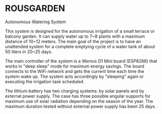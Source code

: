 # ROUSGARDEN
Autonomous Watering System

This system is designed for the autonomous irrigation of a small terrace or balcony garden. It can supply water up to 7\~8 plants with a maximum distance of 10\~12 meters. The main goal of the project is to have an unattended system for a complete emptying cycle of a water tank of about 50 liters in 20\~25 days.

The main controller of the system is a Wemos D1 Mini board (ESP8266) that works in "deep sleep" mode for maximum energy savings. The board connects to the WiFi network and gets the current time each time the system wake up. The system acts accordingly by "sleeping" again or executing the irrigation task scheduled.

The lithium battery has two charging systems: by solar panels and by external power supply. The case has three possible angular supports for maximum use of solar radiation depending on the season of the year. The maximum duration tested without external power supply has been 25 days.
